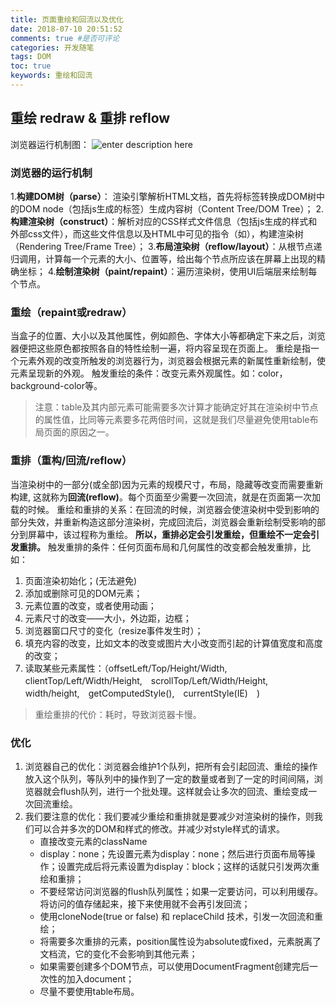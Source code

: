 ```yaml
---
title: 页面重绘和回流以及优化
date: 2018-07-10 20:51:52
comments: true #是否可评论
categories: 开发随笔
tags: DOM
toc: true
keywords: 重绘和回流
---
```


## 重绘 redraw & 重排 reflow
浏览器运行机制图：
![enter description here](http://pbj98r3fm.bkt.clouddn.com/%E6%B5%8F%E8%A7%88%E5%99%A8%E8%BF%90%E8%A1%8C%E6%9C%BA%E5%88%B6.png)

### 浏览器的运行机制

 1.**构建DOM树（parse）**： 渲染引擎解析HTML文档，首先将标签转换成DOM树中的DOM node（包括js生成的标签）生成内容树（Content Tree/DOM Tree）；
 2.**构建渲染树（construct）**：解析对应的CSS样式文件信息（包括js生成的样式和外部css文件），而这些文件信息以及HTML中可见的指令（如<b></b>），构建渲染树（Rendering Tree/Frame Tree）；
 3.**布局渲染树（reflow/layout）**：从根节点递归调用，计算每一个元素的大小、位置等，给出每个节点所应该在屏幕上出现的精确坐标；
 4.**绘制渲染树（paint/repaint）**：遍历渲染树，使用UI后端层来绘制每个节点。
 
<!--more-->

### 重绘（repaint或redraw）
当盒子的位置、大小以及其他属性，例如颜色、字体大小等都确定下来之后，浏览器便把这些原色都按照各自的特性绘制一遍，将内容呈现在页面上。
重绘是指一个元素外观的改变所触发的浏览器行为，浏览器会根据元素的新属性重新绘制，使元素呈现新的外观。
触发重绘的条件：改变元素外观属性。如：color，background-color等。
> 注意：table及其内部元素可能需要多次计算才能确定好其在渲染树中节点的属性值，比同等元素要多花两倍时间，这就是我们尽量避免使用table布局页面的原因之一。

### 重排（重构/回流/reflow）
当渲染树中的一部分(或全部)因为元素的规模尺寸，布局，隐藏等改变而需要重新构建, 这就称为**回流(reflow)**。每个页面至少需要一次回流，就是在页面第一次加载的时候。
重绘和重排的关系：在回流的时候，浏览器会使渲染树中受到影响的部分失效，并重新构造这部分渲染树，完成回流后，浏览器会重新绘制受影响的部分到屏幕中，该过程称为重绘。
**所以，重排必定会引发重绘，但重绘不一定会引发重排。**
触发重排的条件：任何页面布局和几何属性的改变都会触发重排，比如：
1. 页面渲染初始化；(无法避免)
2. 添加或删除可见的DOM元素；
3. 元素位置的改变，或者使用动画；
4. 元素尺寸的改变——大小，外边距，边框；
5. 浏览器窗口尺寸的变化（resize事件发生时）；
6. 填充内容的改变，比如文本的改变或图片大小改变而引起的计算值宽度和高度的改变；
7. 读取某些元素属性：（offsetLeft/Top/Height/Width,　clientTop/Left/Width/Height,　scrollTop/Left/Width/Height,　width/height,　getComputedStyle(),　currentStyle(IE)　)

> 重绘重排的代价：耗时，导致浏览器卡慢。

### 优化
1. 浏览器自己的优化：浏览器会维护1个队列，把所有会引起回流、重绘的操作放入这个队列，等队列中的操作到了一定的数量或者到了一定的时间间隔，浏览器就会flush队列，进行一个批处理。这样就会让多次的回流、重绘变成一次回流重绘。
2. 我们要注意的优化：我们要减少重绘和重排就是要减少对渲染树的操作，则我们可以合并多次的DOM和样式的修改。并减少对style样式的请求。
	- 直接改变元素的className
	- display：none；先设置元素为display：none；然后进行页面布局等操作；设置完成后将元素设置为display：block；这样的话就只引发两次重绘和重排；
	- 不要经常访问浏览器的flush队列属性；如果一定要访问，可以利用缓存。将访问的值存储起来，接下来使用就不会再引发回流；
	- 使用cloneNode(true or false) 和 replaceChild 技术，引发一次回流和重绘；
	- 将需要多次重排的元素，position属性设为absolute或fixed，元素脱离了文档流，它的变化不会影响到其他元素；
	- 如果需要创建多个DOM节点，可以使用DocumentFragment创建完后一次性的加入document；
	- 尽量不要使用table布局。
